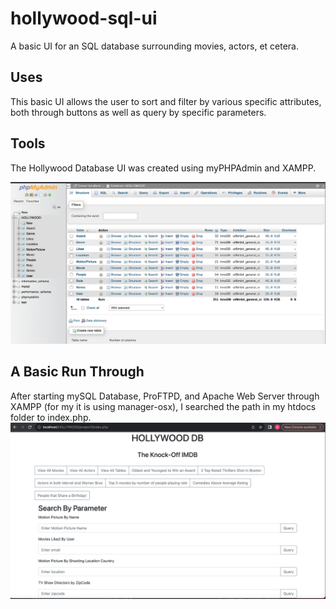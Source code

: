 # hollywood-sql-ui
A basic UI for an SQL database surrounding movies, actors, et cetera. 

## Uses
This basic UI allows the user to sort and filter by various specific attributes, both through buttons as well as query by specific parameters. 
## Tools
The Hollywood Database UI was created using myPHPAdmin and XAMPP. 

![Screenshot of myPHPAdmin database](images/myPHPAdmin.png)

## A Basic Run Through
After starting mySQL Database, ProFTPD, and Apache Web Server through XAMPP (for my it is using manager-osx), I searched the path in my htdocs folder to index.php.
![Screenshot of first open](images/FirstLook.png)


